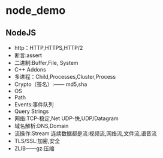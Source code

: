 # node_demo

## NodeJS
- http：HTTP,HTTPS,HTTP/2
- 断言:assert
- 二进制:Buffer,File, System
- C++ Addons
- 多进程：Child,Processes,Cluster,Process
- Crypto（签名）:—— md5,sha
- OS
- Path
- Events:事件队列
- Query Strings
- 网络:TCP-稳定,Net UDP-快,UDP/Datagram
- 域名解析:DNS,Domain
- 流操作:Stream
  连续数据都是流:视频流,网络流,文件流,语音流
- TLS/SSL:加密,安全
- ZLIB——gz:压缩
